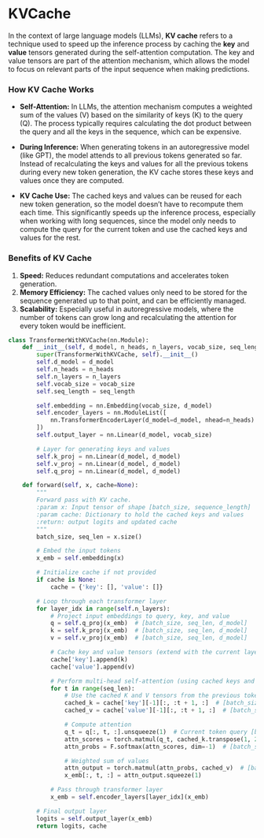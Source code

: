 # KVCache

In the context of large language models (LLMs), **KV cache** refers to a technique used to speed up the inference process by caching the **key** and **value** tensors generated during the self-attention computation. The key and value tensors are part of the attention mechanism, which allows the model to focus on relevant parts of the input sequence when making predictions.

### How KV Cache Works

- **Self-Attention:** In LLMs, the attention mechanism computes a weighted sum of the values (V) based on the similarity of keys (K) to the query (Q). The process typically requires calculating the dot product between the query and all the keys in the sequence, which can be expensive.

- **During Inference:** When generating tokens in an autoregressive model (like GPT), the model attends to all previous tokens generated so far. Instead of recalculating the keys and values for all the previous tokens during every new token generation, the KV cache stores these keys and values once they are computed.

- **KV Cache Use:** The cached keys and values can be reused for each new token generation, so the model doesn’t have to recompute them each time. This significantly speeds up the inference process, especially when working with long sequences, since the model only needs to compute the query for the current token and use the cached keys and values for the rest.

### Benefits of KV Cache
1. **Speed:** Reduces redundant computations and accelerates token generation.
2. **Memory Efficiency:** The cached values only need to be stored for the sequence generated up to that point, and can be efficiently managed.
3. **Scalability:** Especially useful in autoregressive models, where the number of tokens can grow long and recalculating the attention for every token would be inefficient.

```python
class TransformerWithKVCache(nn.Module):
    def __init__(self, d_model, n_heads, n_layers, vocab_size, seq_length):
        super(TransformerWithKVCache, self).__init__()
        self.d_model = d_model
        self.n_heads = n_heads
        self.n_layers = n_layers
        self.vocab_size = vocab_size
        self.seq_length = seq_length

        self.embedding = nn.Embedding(vocab_size, d_model)
        self.encoder_layers = nn.ModuleList([
            nn.TransformerEncoderLayer(d_model=d_model, nhead=n_heads) for _ in range(n_layers)
        ])
        self.output_layer = nn.Linear(d_model, vocab_size)

        # Layer for generating keys and values
        self.k_proj = nn.Linear(d_model, d_model)
        self.v_proj = nn.Linear(d_model, d_model)
        self.q_proj = nn.Linear(d_model, d_model)

    def forward(self, x, cache=None):
        """
        Forward pass with KV cache.
        :param x: Input tensor of shape [batch_size, sequence_length]
        :param cache: Dictionary to hold the cached keys and values
        :return: output logits and updated cache
        """
        batch_size, seq_len = x.size()

        # Embed the input tokens
        x_emb = self.embedding(x)

        # Initialize cache if not provided
        if cache is None:
            cache = {'key': [], 'value': []}

        # Loop through each transformer layer
        for layer_idx in range(self.n_layers):
            # Project input embeddings to query, key, and value
            q = self.q_proj(x_emb)  # [batch_size, seq_len, d_model]
            k = self.k_proj(x_emb)  # [batch_size, seq_len, d_model]
            v = self.v_proj(x_emb)  # [batch_size, seq_len, d_model]

            # Cache key and value tensors (extend with the current layer's K and V)
            cache['key'].append(k)
            cache['value'].append(v)

            # Perform multi-head self-attention (using cached keys and values)
            for t in range(seq_len):
                # Use the cached K and V tensors from the previous tokens
                cached_k = cache['key'][-1][:, :t + 1, :]  # [batch_size, t+1, d_model]
                cached_v = cache['value'][-1][:, :t + 1, :]  # [batch_size, t+1, d_model]

                # Compute attention
                q_t = q[:, t, :].unsqueeze(1)  # Current token query [batch_size, 1, d_model]
                attn_scores = torch.matmul(q_t, cached_k.transpose(1, 2)) / (self.d_model ** 0.5)  # [batch_size, 1, t+1]
                attn_probs = F.softmax(attn_scores, dim=-1)  # [batch_size, 1, t+1]

                # Weighted sum of values
                attn_output = torch.matmul(attn_probs, cached_v)  # [batch_size, 1, d_model]
                x_emb[:, t, :] = attn_output.squeeze(1)

            # Pass through transformer layer
            x_emb = self.encoder_layers[layer_idx](x_emb)

        # Final output layer
        logits = self.output_layer(x_emb)
        return logits, cache
```
